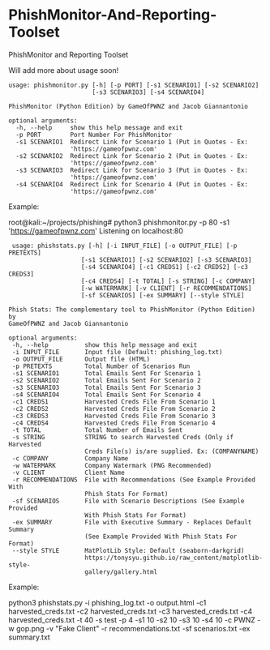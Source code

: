 # PhishMonitor-And-Reporting-Toolset
PhishMonitor and Reporting Toolset

Will add more about usage soon!

```
usage: phishmonitor.py [-h] [-p PORT] [-s1 SCENARIO1] [-s2 SCENARIO2]
                       [-s3 SCENARIO3] [-s4 SCENARIO4]

PhishMonitor (Python Edition) by GameOfPWNZ and Jacob Giannantonio

optional arguments:
  -h, --help     show this help message and exit
  -p PORT        Port Number For PhishMonitor
  -s1 SCENARIO1  Redirect Link for Scenario 1 (Put in Quotes - Ex:
                 'https://gameofpwnz.com'
  -s2 SCENARIO2  Redirect Link for Scenario 2 (Put in Quotes - Ex:
                 'https://gameofpwnz.com'
  -s3 SCENARIO3  Redirect Link for Scenario 3 (Put in Quotes - Ex:
                 'https://gameofpwnz.com'
  -s4 SCENARIO4  Redirect Link for Scenario 4 (Put in Quotes - Ex:
                 'https://gameofpwnz.com'
```                 
Example:          
                 
root@kali:~/projects/phishing# python3 phishmonitor.py -p 80 -s1 'https://gameofpwnz.com'
Listening on localhost:80



  
    
 ```     
  usage: phishstats.py [-h] [-i INPUT_FILE] [-o OUTPUT_FILE] [-p PRETEXTS]
                     [-s1 SCENARIO1] [-s2 SCENARIO2] [-s3 SCENARIO3]
                     [-s4 SCENARIO4] [-c1 CREDS1] [-c2 CREDS2] [-c3 CREDS3]
                     [-c4 CREDS4] [-t TOTAL] [-s STRING] [-c COMPANY]
                     [-w WATERMARK] [-v CLIENT] [-r RECOMMENDATIONS]
                     [-sf SCENARIOS] [-ex SUMMARY] [--style STYLE]

Phish Stats: The complementary tool to PhishMonitor (Python Edition) by
GameOfPWNZ and Jacob Giannantonio

optional arguments:
  -h, --help          show this help message and exit
  -i INPUT_FILE       Input file (Default: phishing_log.txt)
  -o OUTPUT_FILE      Output file (HTML)
  -p PRETEXTS         Total Number of Scenarios Run
  -s1 SCENARIO1       Total Emails Sent For Scenario 1
  -s2 SCENARIO2       Total Emails Sent For Scenario 2
  -s3 SCENARIO3       Total Emails Sent For Scenario 3
  -s4 SCENARIO4       Total Emails Sent For Scenario 4
  -c1 CREDS1          Harvested Creds File From Scenario 1
  -c2 CREDS2          Harvested Creds File From Scenario 2
  -c3 CREDS3          Harvested Creds File From Scenario 3
  -c4 CREDS4          Harvested Creds File From Scenario 4
  -t TOTAL            Total Number of Emails Sent
  -s STRING           STRING to search Harvested Creds (Only if Harvested
                      Creds File(s) is/are supplied. Ex: (COMPANYNAME)
  -c COMPANY          Company Name
  -w WATERMARK        Company Watermark (PNG Recommended)
  -v CLIENT           Client Name
  -r RECOMMENDATIONS  File with Recommendations (See Example Provided With
                      Phish Stats For Format)
  -sf SCENARIOS       File with Scenario Descriptions (See Example Provided
                      With Phish Stats For Format)
  -ex SUMMARY         File with Executive Summary - Replaces Default Summary
                      (See Example Provided With Phish Stats For Format)
  --style STYLE       MatPlotLib Style: Default (seaborn-darkgrid)
                      https://tonysyu.github.io/raw_content/matplotlib-style-
                      gallery/gallery.html

```
Example:

python3 phishstats.py -i phishing_log.txt -o output.html -c1 harvested_creds.txt -c2 harvested_creds.txt -c3 harvested_creds.txt -c4 harvested_creds.txt  -t 40 -s test -p 4 -s1 10 -s2 10 -s3 10 -s4 10 -c PWNZ -w gop.png -v "Fake Client" -r recommendations.txt -sf scenarios.txt -ex summary.txt
